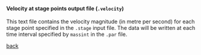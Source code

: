 #### Velocity at stage points output file (`.velocity`)

This text file contains the velocity magnitude (in metre per second) for each stage point specified in the `.stage` input file. The data will be written at each time interval specified by `massint` in the `.par` file.

[back](/Merewether3.md)
